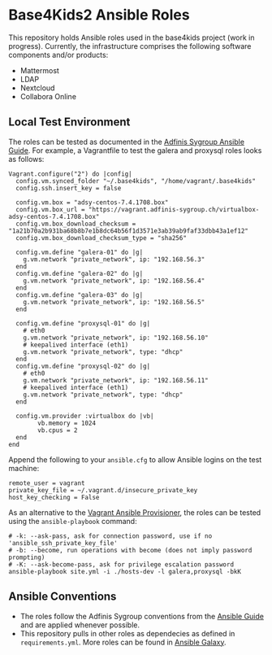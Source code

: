 # Base4Kids2 Ansible Roles
This repository holds Ansible roles used in the base4kids project (work in progress). Currently, the infrastructure comprises the following software components and/or products:
* Mattermost
* LDAP
* Nextcloud
* Collabora Online

## Local Test Environment
The roles can be tested as documented in the [Adfinis Sygroup Ansible Guide](https://github.com/adfinis-sygroup/ansible-guide). For example, a Vagrantfile to test the galera and proxysql roles looks as follows:
```
Vagrant.configure("2") do |config|
  config.vm.synced_folder "~/.base4kids", "/home/vagrant/.base4kids"
  config.ssh.insert_key = false

  config.vm.box = "adsy-centos-7.4.1708.box"
  config.vm.box_url = "https://vagrant.adfinis-sygroup.ch/virtualbox-adsy-centos-7.4.1708.box"
  config.vm.box_download_checksum = "1a21b70a2b931ba68b8b7e1b8dc64b56f1d3571e3ab39ab9faf33dbb43a1ef12"
  config.vm.box_download_checksum_type = "sha256"

  config.vm.define "galera-01" do |g|
    g.vm.network "private_network", ip: "192.168.56.3"
  end
  config.vm.define "galera-02" do |g|
    g.vm.network "private_network", ip: "192.168.56.4"
  end
  config.vm.define "galera-03" do |g|
    g.vm.network "private_network", ip: "192.168.56.5"
  end

  config.vm.define "proxysql-01" do |g|
    # eth0
    g.vm.network "private_network", ip: "192.168.56.10"
    # keepalived interface (eth1)
    g.vm.network "private_network", type: "dhcp"
  end
  config.vm.define "proxysql-02" do |g|
    # eth0
    g.vm.network "private_network", ip: "192.168.56.11"
    # keepalived interface (eth1)
    g.vm.network "private_network", type: "dhcp"
  end

  config.vm.provider :virtualbox do |vb|
        vb.memory = 1024
        vb.cpus = 2
  end
end
```

Append the following to your `ansible.cfg` to allow Ansible logins on the test machine:
```
remote_user = vagrant
private_key_file = ~/.vagrant.d/insecure_private_key
host_key_checking = False
```

As an alternative to the [Vagrant Ansible Provisioner](https://www.vagrantup.com/docs/provisioning/ansible.html), the roles can be tested using the `ansible-playbook` command:
```
# -k: --ask-pass, ask for connection password, use if no 'ansible_ssh_private_key_file'
# -b: --become, run operations with become (does not imply password prompting)
# -K: --ask-become-pass, ask for privilege escalation password
ansible-playbook site.yml -i ./hosts-dev -l galera,proxysql -bkK
```

## Ansible Conventions
* The roles follow the Adfinis Sygroup conventions from the [Ansible Guide](https://github.com/adfinis-sygroup/ansible-guide) and are applied whenever possible.
* This repository pulls in other roles as dependecies as defined in `requirements.yml`. More roles can be found in [Ansible Galaxy](https://galaxy.ansible.com/adfinis-sygroup/).
